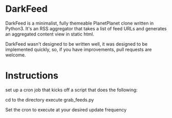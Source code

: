 # DarkFeed

DarkFeed is a minimalist, fully themeable PlanetPlanet clone written in Python3.  It's an RSS aggregator that takes a list of feed URLs and generates an aggregated content view in static html.

DarkFeed wasn't designed to be written well, it was designed to be implemented quickly, so, if you have improvements, pull requests are welcome.

# Instructions
set up a cron job that kicks off a script that does the following:

cd to the directory
execute grab_feeds.py

Set the cron to execute at your desired update frequency
